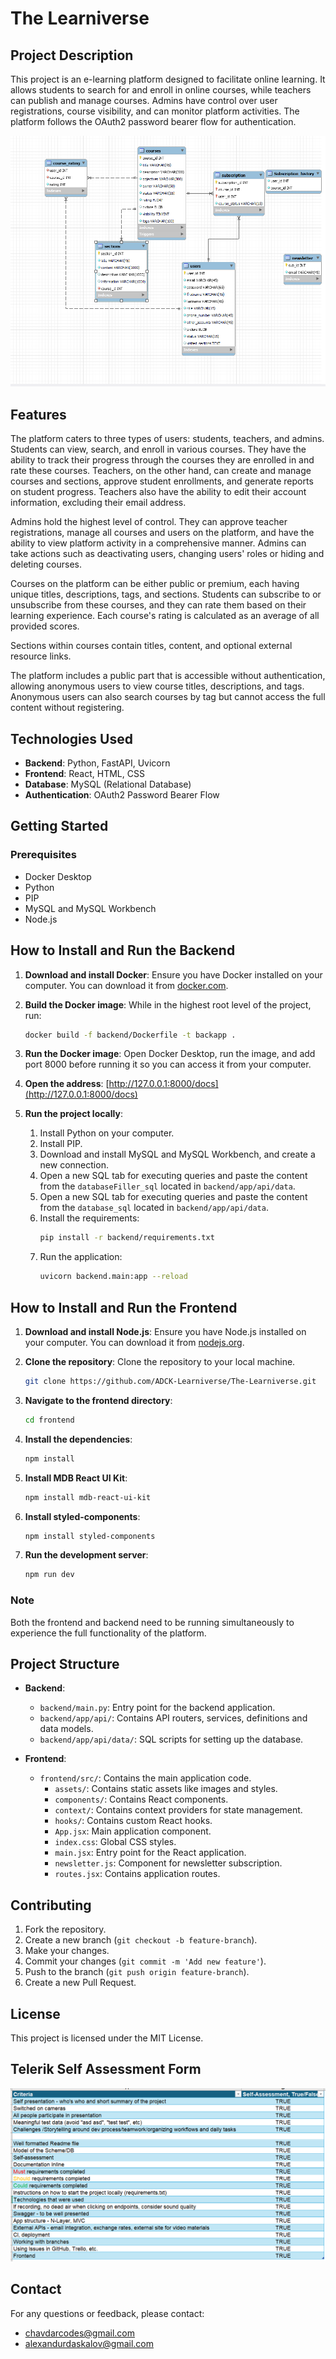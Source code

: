 # The Learniverse

## Project Description

This project is an e-learning platform designed to facilitate online learning. It allows students to search for and enroll in online courses, while teachers can publish and manage courses. Admins have control over user registrations, course visibility, and can monitor platform activities. The platform follows the OAuth2 password bearer flow for authentication.


![Database Schema](img/E-Learning%20Platform%201.PNG)


## Features

The platform caters to three types of users: students, teachers, and admins. Students can view, search, and enroll in various courses. They have the ability to track their progress through the courses they are enrolled in and rate these courses. Teachers, on the other hand, can create and manage courses and sections, approve student enrollments, and generate reports on student progress. Teachers also have the ability to edit their account information, excluding their email address.

Admins hold the highest level of control. They can approve teacher registrations, manage all courses and users on the platform, and have the ability to view platform activity in a comprehensive manner. Admins can take actions such as deactivating users, changing users' roles or hiding and deleting courses.

Courses on the platform can be either public or premium, each having unique titles, descriptions, tags, and sections. Students can subscribe to or unsubscribe from these courses, and they can rate them based on their learning experience. Each course's rating is calculated as an average of all provided scores.

Sections within courses contain titles, content, and optional external resource links. 

The platform includes a public part that is accessible without authentication, allowing anonymous users to view course titles, descriptions, and tags. Anonymous users can also search courses by tag but cannot access the full content without registering.

## Technologies Used
- **Backend**: Python, FastAPI, Uvicorn
- **Frontend**: React, HTML, CSS
- **Database**: MySQL (Relational Database)
- **Authentication**: OAuth2 Password Bearer Flow

## Getting Started

### Prerequisites
- Docker Desktop
- Python
- PIP
- MySQL and MySQL Workbench
- Node.js

## How to Install and Run the Backend

1. **Download and install Docker**: Ensure you have Docker installed on your computer. You can download it from [docker.com](https://www.docker.com/).

2. **Build the Docker image**: While in the highest root level of the project, run:
    ```bash
    docker build -f backend/Dockerfile -t backapp .
    ```

3. **Run the Docker image**: Open Docker Desktop, run the image, and add port 8000 before running it so you can access it from your computer.

4. **Open the address**: [http://127.0.0.1:8000/docs](http://127.0.0.1:8000/docs)

5. **Run the project locally**:
    1. Install Python on your computer.
    2. Install PIP.
    3. Download and install MySQL and MySQL Workbench, and create a new connection.
    4. Open a new SQL tab for executing queries and paste the content from the `databaseFiller_sql` located in `backend/app/api/data`.
    5. Open a new SQL tab for executing queries and paste the content from the `database_sql` located in `backend/app/api/data`.
    6. Install the requirements:
        ```bash
        pip install -r backend/requirements.txt
        ```
    7. Run the application:
        ```bash
        uvicorn backend.main:app --reload
        ```

## How to Install and Run the Frontend

1. **Download and install Node.js**: Ensure you have Node.js installed on your computer. You can download it from [nodejs.org](https://nodejs.org/).

2. **Clone the repository**: Clone the repository to your local machine.
    ```bash
    git clone https://github.com/ADCK-Learniverse/The-Learniverse.git
    ```

3. **Navigate to the frontend directory**:
    ```bash
    cd frontend
    ```

4. **Install the dependencies**:
    ```bash
    npm install
    ```

5. **Install MDB React UI Kit**:
    ```bash
    npm install mdb-react-ui-kit
    ```

6. **Install styled-components**:
    ```bash
    npm install styled-components
    ```

7. **Run the development server**:
    ```bash
    npm run dev
    ```

### Note
Both the frontend and backend need to be running simultaneously to experience the full functionality of the platform.

## Project Structure

- **Backend**:
  - `backend/main.py`: Entry point for the backend application.
  - `backend/app/api/`: Contains API routers, services, definitions and data models.
  - `backend/app/api/data/`: SQL scripts for setting up the database.

- **Frontend**:
  - `frontend/src/`: Contains the main application code.
    - `assets/`: Contains static assets like images and styles.
    - `components/`: Contains React components.
    - `context/`: Contains context providers for state management.
    - `hooks/`: Contains custom React hooks.
    - `App.jsx`: Main application component.
    - `index.css`: Global CSS styles.
    - `main.jsx`: Entry point for the React application.
    - `newsletter.js`: Component for newsletter subscription.
    - `routes.jsx`: Contains application routes.

## Contributing
1. Fork the repository.
2. Create a new branch (`git checkout -b feature-branch`).
3. Make your changes.
4. Commit your changes (`git commit -m 'Add new feature'`).
5. Push to the branch (`git push origin feature-branch`).
6. Create a new Pull Request.

## License
This project is licensed under the MIT License.

## Telerik Self Assessment Form
![Self Assessment](img/self_assessment_telerik.png)

## Contact
For any questions or feedback, please contact:
- [chavdarcodes@gmail.com](mailto:chavdarcodes@gmail.com)
- [alexandurdaskalov@gmail.com](mailto:alexandurdaskalov@gmail.com)
